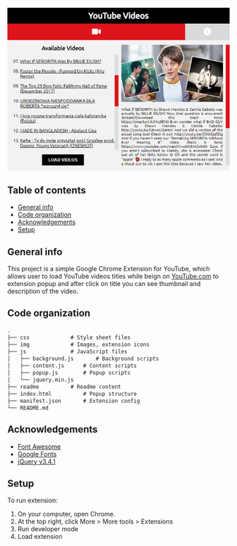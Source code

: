 <p align="center">
    <img src="./readme/preview.png" alt="Extension preview"/>
</p>

## Table of contents
* [General info](#general-info)
* [Code organization](#code-organization)
* [Acknowledgements](#acknowledgements)
* [Setup](#setup)

## General info
This project is a simple Google Chrome Extension for YouTube, which allows user to load YouTube videos titles while beign on [YouTube.com](https://youtube.com) to extension popup and after click on title you can see thumbnail and description of the video.

## Code organization
    .
    ├── css             # Style sheet files
    ├── img             # Images, extension icons
    ├── js              # JavaScript files
    │   ├── background.js       # Background scripts
    │   ├── content.js      # Content scripts
    │   ├── popup.js        # Popup scripts
    │   └── jquery.min.js        
    ├── readme          # Readme content
    ├── index.html          # Popup structure
    ├── manifest.json       # Extension config
    └── README.md

## Acknowledgements
* [Font Awesome](https://fontawesome.com)
* [Google Fonts](https://fonts.google.com)
* [jQuery v3.4.1](https://jquery.com)
    
## Setup
To run extension:
1. On your computer, open Chrome.
2. At the top right, click More > More tools > Extensions
3. Run developer mode
4. Load extension